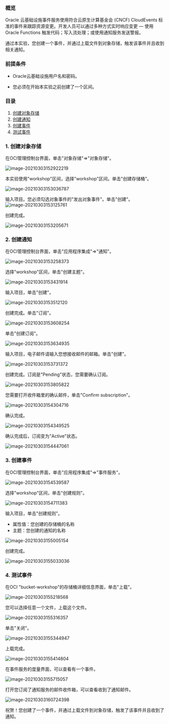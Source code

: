 ### 概览

Oracle 云基础设施事件服务使用符合云原生计算基金会 (CNCF) CloudEvents 标准的事件来跟踪资源变更。开发人员可以通过多种方式实时响应变更 — 使用 Oracle Functions 触发代码；写入流处理；或使用通知服务发送警报。

通过本实验，您创建一个事件，并通过上载文件到对象存储，触发该事件并且收到相关通知。

### 前提条件

- Oracle云基础设施用户名和密码。

- 您必须在开始本实验之前创建了一个区间。

### 目录

1. [创建对象存储](#step1)
2. [创建通知](#step2)
3. [创建事件](#step3)
4. [测试事件](#step4)

<a name="step1"></a>

### 1. 创建对象存储

在OCI管理控制台界面，单击"对象存储"=>"对象存储"。

![image-20210303152922219](images/image-20210303152922219.png)

本实验使用"workshop"区间，选择"workshop"区间。单击"创建存储桶"。

![image-20210303153036787](images/image-20210303153036787.png)

输入项目。您必须勾选对象事件的"发出对象事件"。单击"创建"。![image-20210303153125761](images/image-20210303153125761.png)

创建完成。

![image-20210303153205671](images/image-20210303153205671.png)

<a name="step2"></a>

### 2. 创建通知

在OCI管理控制台界面，单击"应用程序集成"=>"通知"。

![image-20210303153258373](images/image-20210303153258373.png)

选择"workshop"区间，单击"创建主题"。

![image-20210303153431914](images/image-20210303153431914.png)

输入项目，单击"创建"。

![image-20210303153512120](images/image-20210303153512120.png)

创建完成。单击"订阅"。

![image-20210303153608254](images/image-20210303153608254.png)

单击"创建订阅"。

![image-20210303153634935](images/image-20210303153634935.png)

输入项目，电子邮件请输入您想接收邮件的邮箱。单击"创建"。

![image-20210303153731372](images/image-20210303153731372.png)

创建完成。订阅是"Pending"状态，您需要确认订阅。

![image-20210303153805822](images/image-20210303153805822.png)

您需要打开收件箱里的确认邮件，单击"Confirm subscription"。

![image-20210303154304716](images/image-20210303154304716.png)

确认完成。

![image-20210303154349525](images/image-20210303154349525.png)

确认完成后，订阅变为"Active"状态。

![image-20210303154447061](images/image-20210303154447061.png)

<a name="step3"></a>

### 3. 创建事件

在OCI管理控制台界面，单击"应用程序集成"=>"事件服务"。

![image-20210303154539587](images/image-20210303154539587.png)

选择"workshop"区间，单击"创建规则"。

![image-20210303154711383](images/image-20210303154711383.png)

输入项目，单击"创建规则"。

- 属性值：您创建的存储桶的名称
- 主题：您创建的通知的名称

![image-20210303155005154](images/image-20210303155005154.png)

创建完成。

![image-20210303155033036](images/image-20210303155033036.png)

<a name="step4"></a>

### 4. 测试事件

在OCI "bucket-workshop"的存储桶详细信息界面，单击"上载"。

![image-20210303155218568](images/image-20210303155218568.png)

您可以选择任意一个文件，上载这个文件。

![image-20210303155316357](images/image-20210303155316357.png)

单击"关闭"。

![image-20210303155344947](images/image-20210303155344947.png)

上载完成。

![image-20210303155414804](images/image-20210303155414804.png)

在事件服务的度量界面，可以查看有一个事件。

![image-20210303155715057](images/image-20210303155715057.png)

打开您订阅了通知服务的邮件收件箱，可以查看收到了通知邮件。

![image-20210303160724398](images/image-20210303160724398.png)



祝贺！您创建了一个事件，并通过上载文件到对象存储，触发了该事件并且收到了通知。